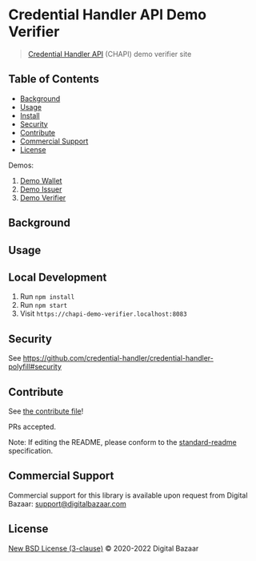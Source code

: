 # Credential Handler API Demo Verifier

> [Credential Handler API](https://w3c-ccg.github.io/credential-handler-api/) (CHAPI) demo verifier site

## Table of Contents

- [Background](#background)
- [Usage](#usage)
- [Install](#install)
- [Security](#security)
- [Contribute](#contribute)
- [Commercial Support](#commercial-support)
- [License](#license)

Demos:

1. [Demo Wallet](https://wallet.example.chapi.io/)
2. [Demo Issuer](https://issuer.example.chapi.io/)
3. [Demo Verifier](https://verifier.example.chapi.io/)

## Background

## Usage

## Local Development

1. Run `npm install`
2. Run `npm start`
3. Visit `https://chapi-demo-verifier.localhost:8083`

## Security

See https://github.com/credential-handler/credential-handler-polyfill#security

## Contribute

See [the contribute file](https://github.com/digitalbazaar/bedrock/blob/master/CONTRIBUTING.md)!

PRs accepted.

Note: If editing the README, please conform to the
[standard-readme](https://github.com/RichardLitt/standard-readme) specification.

## Commercial Support

Commercial support for this library is available upon request from
Digital Bazaar: support@digitalbazaar.com

## License

[New BSD License (3-clause)](LICENSE) © 2020-2022 Digital Bazaar
